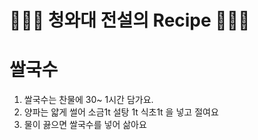 # 👨🏻‍🍳 청와대 전설의 Recipe 👩🏻‍🍳

# 쌀국수

1. 쌀국수는 찬물에 30~ 1시간 담가요.
2. 양파는 얇게 썰어 소금1t 설탕 1t 식초1t 을 넣고 절여요
3. 물이 끓으면 쌀국수를 넣어 삶아요
